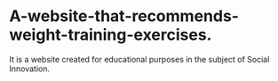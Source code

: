 # A-website-that-recommends-weight-training-exercises.
It is a website created for educational purposes in the subject of Social Innovation.
